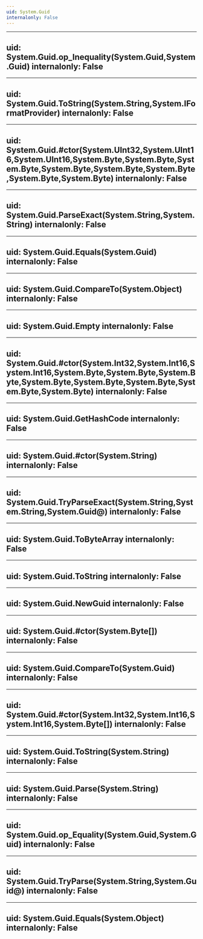 ```yaml
---
uid: System.Guid
internalonly: False
---
```


---
uid: System.Guid.op_Inequality(System.Guid,System.Guid)
internalonly: False
---

---
uid: System.Guid.ToString(System.String,System.IFormatProvider)
internalonly: False
---

---
uid: System.Guid.#ctor(System.UInt32,System.UInt16,System.UInt16,System.Byte,System.Byte,System.Byte,System.Byte,System.Byte,System.Byte,System.Byte,System.Byte)
internalonly: False
---

---
uid: System.Guid.ParseExact(System.String,System.String)
internalonly: False
---

---
uid: System.Guid.Equals(System.Guid)
internalonly: False
---

---
uid: System.Guid.CompareTo(System.Object)
internalonly: False
---

---
uid: System.Guid.Empty
internalonly: False
---

---
uid: System.Guid.#ctor(System.Int32,System.Int16,System.Int16,System.Byte,System.Byte,System.Byte,System.Byte,System.Byte,System.Byte,System.Byte,System.Byte)
internalonly: False
---

---
uid: System.Guid.GetHashCode
internalonly: False
---

---
uid: System.Guid.#ctor(System.String)
internalonly: False
---

---
uid: System.Guid.TryParseExact(System.String,System.String,System.Guid@)
internalonly: False
---

---
uid: System.Guid.ToByteArray
internalonly: False
---

---
uid: System.Guid.ToString
internalonly: False
---

---
uid: System.Guid.NewGuid
internalonly: False
---

---
uid: System.Guid.#ctor(System.Byte[])
internalonly: False
---

---
uid: System.Guid.CompareTo(System.Guid)
internalonly: False
---

---
uid: System.Guid.#ctor(System.Int32,System.Int16,System.Int16,System.Byte[])
internalonly: False
---

---
uid: System.Guid.ToString(System.String)
internalonly: False
---

---
uid: System.Guid.Parse(System.String)
internalonly: False
---

---
uid: System.Guid.op_Equality(System.Guid,System.Guid)
internalonly: False
---

---
uid: System.Guid.TryParse(System.String,System.Guid@)
internalonly: False
---

---
uid: System.Guid.Equals(System.Object)
internalonly: False
---
